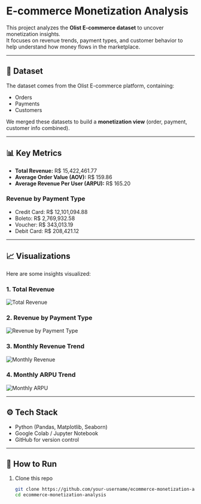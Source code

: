 # E-commerce Monetization Analysis  

This project analyzes the **Olist E-commerce dataset** to uncover monetization insights.  
It focuses on revenue trends, payment types, and customer behavior to help understand how money flows in the marketplace.  

---

## 📂 Dataset  
The dataset comes from the Olist E-commerce platform, containing:  
- Orders  
- Payments  
- Customers  

We merged these datasets to build a **monetization view** (order, payment, customer info combined).  

---

## 📊 Key Metrics  

- **Total Revenue:** R$ 15,422,461.77  
- **Average Order Value (AOV):** R$ 159.86  
- **Average Revenue Per User (ARPU):** R$ 165.20  

### Revenue by Payment Type  
- Credit Card: R$ 12,101,094.88  
- Boleto: R$ 2,769,932.58  
- Voucher: R$ 343,013.19  
- Debit Card: R$ 208,421.12  

---

## 📈 Visualizations  

Here are some insights visualized:  

### 1. Total Revenue  
![Total Revenue](figures/total_revenue.png)  

### 2. Revenue by Payment Type  
![Revenue by Payment Type](figures/revenue_by_payment.png)  

### 3. Monthly Revenue Trend  
![Monthly Revenue](figures/monthly_revenue.png)  

### 4. Monthly ARPU Trend  
![Monthly ARPU](figures/monthly_arpu.png)  

---

## ⚙️ Tech Stack  

- Python (Pandas, Matplotlib, Seaborn)  
- Google Colab / Jupyter Notebook  
- GitHub for version control  

---

## 🚀 How to Run  

1. Clone this repo  
   ```bash
   git clone https://github.com/your-username/ecommerce-monetization-analysis.git
   cd ecommerce-monetization-analysis
